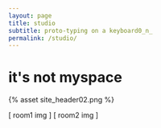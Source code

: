 ```yaml
---
layout: page
title: studio
subtitle: proto-typing on a keyboard0_n_
permalink: /studio/
---
```


# it's not myspace

{% asset site_header02.png %}

[ room1 img ]
[ room2 img ]
